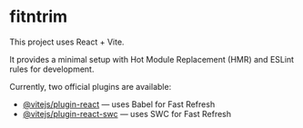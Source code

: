 # fitntrim

This project uses React + Vite.

It provides a minimal setup with Hot Module Replacement (HMR) and ESLint rules for development.

Currently, two official plugins are available:

- [@vitejs/plugin-react](https://github.com/vitejs/vite-plugin-react/blob/main/packages/plugin-react) — uses Babel for Fast Refresh
- [@vitejs/plugin-react-swc](https://github.com/vitejs/vite-plugin-react/blob/main/packages/plugin-react-swc) — uses SWC for Fast Refresh

